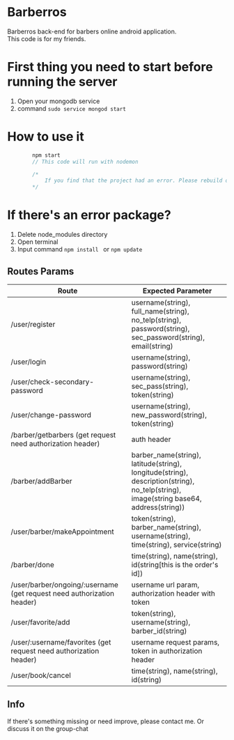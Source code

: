 # Barberros  
Barberros back-end for barbers online android application.  
This code is for my friends.  

# First thing you need to start before running the server
1. Open your mongodb service
2. command ``` sudo service mongod start ```

# How to use it
```javascript
        npm start
        // This code will run with nodemon

        /*
            If you find that the project had an error. Please rebuild or update or reinstall npm
        */
```
# If there's an error package?
1. Delete node_modules directory
2. Open terminal
3. Input command ``` npm install  ``` or ``` npm update ```

## Routes Params
Route | Expected Parameter
----- | ------------------
/user/register | username(string), full_name(string), no_telp(string), password(string), sec_password(string), email(string)
/user/login | username(string), password(string)
/user/check-secondary-password | username(string), sec_pass(string), token(string)
/user/change-password | username(string), new_password(string), token(string)
/barber/getbarbers (get request need authorization header) | auth header
/barber/addBarber | barber_name(string), latitude(string), longitude(string), description(string), no_telp(string), image(string base64, address(string))
/user/barber/makeAppointment | token(string), barber_name(string), username(string), time(string), service(string)
/barber/done | time(string), name(string), id(string[this is the order's id])
/user/barber/ongoing/:username (get request need authorization header) | username url param, authorization header with token
/user/favorite/add | token(string), username(string), barber_id(string)
/user/:username/favorites (get request need authorization header) | username request params, token in authorization header
/user/book/cancel | time(string), name(string), id(string)

## Info
If there's something missing or need improve, please contact me. Or discuss it on the group-chat 
